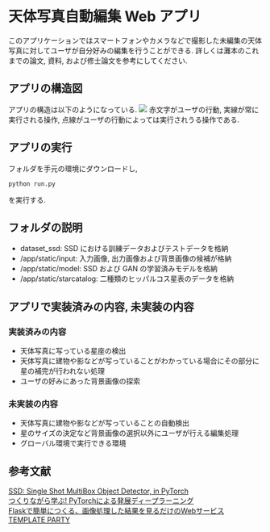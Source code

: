 # 天体写真自動編集 Web アプリ
このアプリケーションではスマートフォンやカメラなどで撮影した未編集の天体写真に対してユーザが自分好みの編集を行うことができる. 詳しくは灘本のこれまでの論文, 資料, および修士論文を参考にしてください. 

## アプリの構造図
アプリの構造は以下のようになっている. 
![](/readme_img/app_fig.png) 
赤文字がユーザの行動, 実線が常に実行される操作, 点線がユーザの行動によっては実行されうる操作である. 

## アプリの実行
フォルダを手元の環境にダウンロードし, 
```
python run.py
```
を実行する. 

## フォルダの説明
- dataset_ssd: SSD における訓練データおよびテストデータを格納
- /app/static/input: 入力画像, 出力画像および背景画像の候補が格納
- /app/static/model: SSD および GAN の学習済みモデルを格納
- /app/static/starcatalog: 二種類のヒッパルコス星表のデータを格納 

## アプリで実装済みの内容, 未実装の内容
### 実装済みの内容
- 天体写真に写っている星座の検出
- 天体写真に建物や影などが写っていることがわかっている場合にその部分に星の補完が行われない処理
- ユーザの好みにあった背景画像の探索

### 未実装の内容
- 天体写真に建物や影などが写っていることの自動検出
- 星のサイズの決定など背景画像の選択以外にユーザが行える編集処理
- グローバル環境で実行できる環境

## 参考文献
[SSD: Single Shot MultiBox Object Detector, in PyTorch](https://github.com/amdegroot/ssd.pytorch)\
[つくりながら学ぶ! PyTorchによる発展ディープラーニング](https://github.com/YutaroOgawa/pytorch_advanced)\
[Flaskで簡単につくる、画像処理した結果を見るだけのWebサービス](https://qiita.com/redshoga/items/60db7285a573a5e87eb6)\
[TEMPLATE PARTY](https://template-party.com/)